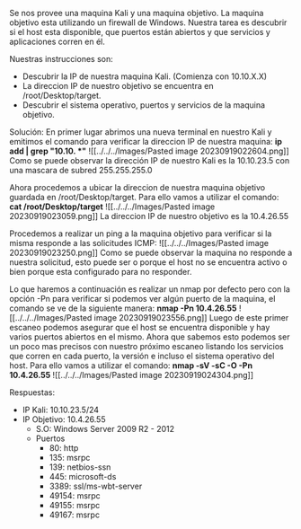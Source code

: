  Se nos provee una maquina Kali y una maquina objetivo. La maquina objetivo esta utilizando un firewall de Windows. Nuestra tarea es descubrir si el host esta disponible, que puertos están abiertos y que servicios y aplicaciones corren en él.

Nuestras instrucciones son:
- Descubrir la IP de nuestra maquina Kali. (Comienza con 10.10.X.X)
- La direccion IP de nuestro objetivo se encuentra en /root/Desktop/target.
- Descubrir el sistema operativo, puertos y servicios de la maquina objetivo.

Solución:
En primer lugar abrimos una nueva terminal en nuestro Kali y emitimos el comando para verificar la direccion IP de nuestra maquina:
**ip add | grep "10.10. \*"**
![[../../../Images/Pasted image 20230919022604.png]]
Como se puede observar la dirección IP de nuestro Kali es la 10.10.23.5 con una mascara de subred 255.255.255.0

Ahora procedemos a ubicar la direccion de nuestra maquina objetivo guardada en /root/Desktop/target. Para ello vamos a utilizar el comando:
**cat /root/Desktop/target**
![[../../../Images/Pasted image 20230919023059.png]]
La direccion IP de nuestro objetivo es la 10.4.26.55

Procedemos a realizar un ping a la maquina objetivo para verificar si la misma responde a las solicitudes ICMP:
![[../../../Images/Pasted image 20230919023250.png]]
Como se puede observar la maquina no responde a nuestra solicitud, esto puede ser o porque el host no se encuentra activo o bien porque esta configurado para no responder.

Lo que haremos a continuación es realizar un nmap por defecto pero con la opción -Pn para verificar si podemos ver algún puerto de la maquina, el comando se ve de la siguiente manera:
**nmap -Pn 10.4.26.55**
![[../../../Images/Pasted image 20230919023556.png]]
Luego de este primer escaneo podemos asegurar que el host se encuentra disponible y hay varios puertos abiertos en el mismo. Ahora que sabemos esto podemos ser un poco mas precisos con nuestro próximo escaneo listando los servicios que corren en cada puerto, la versión e incluso el sistema operativo del host. Para ello vamos a utilizar el comando:
**nmap -sV -sC -O -Pn 10.4.26.55**
![[../../../Images/Pasted image 20230919024304.png]]

Respuestas:
- IP Kali: 10.10.23.5/24
- IP Objetivo: 10.4.26.55
	- S.O: Windows Server 2009 R2 - 2012
	- Puertos
		- 80: http
		- 135: msrpc
		- 139: netbios-ssn
		- 445: microsoft-ds
		- 3389: ssl/ms-wbt-server
		- 49154: msrpc
		- 49155: msrpc
		- 49167: msrpc